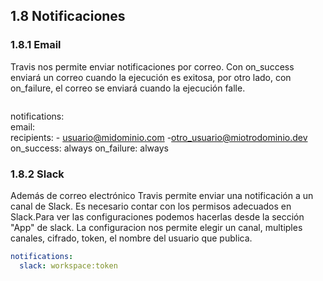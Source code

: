 ## 1.8 Notificaciones

### 1.8.1 Email

Travis nos permite enviar notificaciones por correo. Con on_success
enviará un correo cuando la ejecución es exitosa, por otro lado, con
on_failure, el correo se enviará cuando la ejecución falle.

``` yaml
```

notifications:  
email:  
recipients: - <usuario@midominio.com> -<otro_usuario@miotrodominio.dev>
on_success: always on_failure: always

### 1.8.2 Slack

Además de correo electrónico Travis permite enviar una notificación a un
canal de Slack. Es necesario contar con los permisos adecuados en
Slack.Para ver las configuraciones podemos hacerlas desde la sección
"App" de slack. La configuracion nos permite elegir un canal, multiples
canales, cifrado, token, el nombre del usuario que publica.

``` yaml
notifications:
  slack: workspace:token
```

